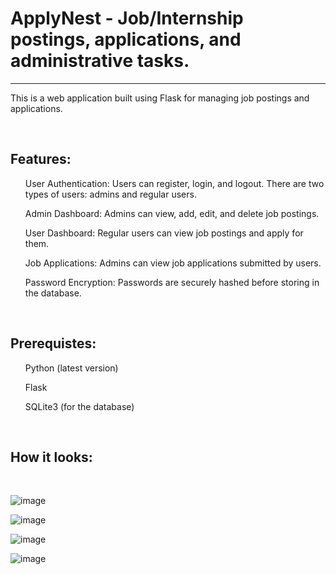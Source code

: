 <h1>ApplyNest - Job/Internship postings, applications, and administrative tasks.</h1>
<hr>
<p>This is a web application built using Flask for managing job postings and applications.</p>
<br>
<h2>Features: </h2>
<ul>User Authentication: Users can register, login, and logout. There are two types of users: admins and regular users.</ul>
<ul>Admin Dashboard: Admins can view, add, edit, and delete job postings.</ul>
<ul>User Dashboard: Regular users can view job postings and apply for them.</ul>
<ul>Job Applications: Admins can view job applications submitted by users.</ul>
<ul>Password Encryption: Passwords are securely hashed before storing in the database.</ul>
<br>
<h2>Prerequistes: </h2>
<ul>Python (latest version)</ul>
<ul>Flask</ul>
<ul>SQLite3 (for the database)</ul>
<br>
<h2>How it looks: </h2>
<br>

![image](https://github.com/banasmita24/ApplyNest/assets/155791058/a6a63cae-fbe0-4b01-a425-a3cd1195c4b2)

![image](https://github.com/banasmita24/ApplyNest/assets/155791058/f9fcc745-c9f5-497c-90d8-8a1c997ab8e3)

![image](https://github.com/banasmita24/ApplyNest/assets/155791058/7f9502aa-8d62-495b-bbb1-e34e90ee1468)

![image](https://github.com/banasmita24/ApplyNest/assets/155791058/6a8cb7ad-632b-4995-9dc4-bc206da37897)
